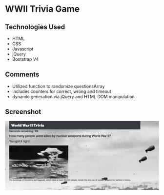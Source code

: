 # WWII Trivia Game

## Technologies Used
* HTML
* CSS
* Javascript
* jQuery
* Bootstrap V4

## Comments
* Utilized function to randomize questionsArray 
* Includes counters for correct, wrong and timeout 
* dynamic generation via jQuery and HTML DOM manipulation

## Screenshot
![screenshot](./assets/images/screenshot.png "Screenshot")

